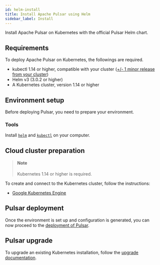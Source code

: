 ```yaml
---
id: helm-install
title: Install Apache Pulsar using Helm
sidebar_label: Install 
---
```


Install Apache Pulsar on Kubernetes with the official Pulsar Helm chart.

## Requirements

To deploy Apache Pulsar on Kubernetes, the followings are required.

- kubectl 1.14 or higher, compatible with your cluster ([+/- 1 minor release from your cluster](https://kubernetes.io/docs/tasks/tools/install-kubectl/#before-you-begin))
- Helm v3 (3.0.2 or higher)
- A Kubernetes cluster, version 1.14 or higher

## Environment setup

Before deploying Pulsar, you need to prepare your environment.

### Tools

Install [`helm`](helm-tools.md) and [`kubectl`](helm-tools.md) on your computer.

## Cloud cluster preparation

> #### Note 
> Kubernetes 1.14 or higher is required.

To create and connect to the Kubernetes cluster, follow the instructions:

- [Google Kubernetes Engine](helm-prepare.md#google-kubernetes-engine)

## Pulsar deployment

Once the environment is set up and configuration is generated, you can now proceed to the [deployment of Pulsar](helm-deploy.md).

## Pulsar upgrade

To upgrade an existing Kubernetes installation, follow the [upgrade documentation](helm-upgrade.md).
